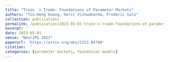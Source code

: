 ```yaml
---
title: "Train `n Trade: Foundations of Parameter Markets"
authors: "Tzu-Heng Huang, Harit Vishwakarma, Frederic Sala"
collection: publications
permalink: /publication/2023-01-01-train-n-trade-foundations-of-parameter-markets
excerpt: ''
date: 2023-05-01
venue: "NeurIPS 2023"
paperurl: 'https://arxiv.org/abs/2312.04740'
citation: ''
categories: [parameter markets, foundation models]
---
```

